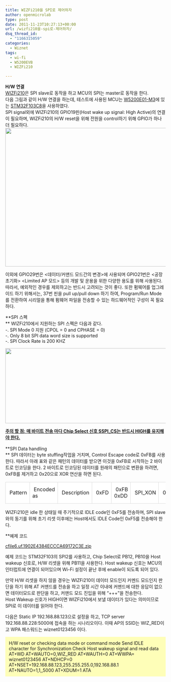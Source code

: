 ```yaml
---
title: WIZFi210을 SPI로 제어하자
author: openmicrolab
type: post
date: 2011-11-23T10:27:13+00:00
url: /wizfi210을-spi로-제어하자/
dsq_thread_id:
  - "1166315059"
categories:
  - Wiznet
tags:
  - wi-fi
  - W5200EVB
  - WIZFi210

---
```

**H/W 연결**  
<A title="[http://www.wiznet.co.kr/Sub\_Modules/kr/product/Product\_Detail.asp?cate1=&cate2=&cate3=&pid=1132]로 이동합니다." href="http://www.wiznet.co.kr/Sub\_Modules/kr/product/Product\_Detail.asp?cate1=&cate2=&cate3=&pid=1132" target=_blank>WIZFi210</A>은 SPI slave로 동작을 하고 MCU의 SPI는 master로 동작을 한다.  
다음 그림과 같이 H/W 연결을 하는데, 테스트에 사용된 MCU는 <A title="[http://www.wiznet.co.kr/Sub\_Modules/kr/product/Product\_Detail.asp?cate1=5&cate2=7&cate3=56&pid=1152]로 이동합니다." href="http://www.wiznet.co.kr/Sub\_Modules/kr/product/Product\_Detail.asp?cate1=5&cate2=7&cate3=56&pid=1152" target=_blank>W5200E01-M3</A>에 있는 <A title="[http://www.st.com/internet/mcu/product/164476.jsp]로 이동합니다." href="http://www.st.com/internet/mcu/product/164476.jsp" target=_blank>STM32F103C8</A>을 사용하였다.  
SPI signal외에 WIZFi210의 GPIO19핀(Host wake up signal: High Active)의 연결이 필요하며, WIZFi210의 H/W reset을 위해 전원을 control하기 위해 GPIO가 하나 더 필요하다.<img loading="lazy" src="/images/1/cfile30.uf.13467A344ECCC712298C14.jpg" class="aligncenter" width="594" height="434" alt="" filename="WizFi210_SPI.jpg" filemime="image/jpeg" />

  


이외에 GPIO29번은 <데이터/커맨드 모드간의 변경>에 사용되며 GPIO21번은 <공장초기화> <Limited AP 모드> 등의 개발 및 운용을 위한 다양한 용도를 위해 사용된다. 따라서, 예외적인 경우를 제외하고는 반드시 고려되는 것이 좋다. 또한 펌웨어를 업그레이드 하기 위해서는, 37번 핀을 pull up/pull down 하기 하여, Program/Run Mode를 전환하여 시리얼을 통해 펌웨어 파일을 전송할 수 있는 하드웨어적인 구성이 꼭 필요하다.&nbsp;

**SPI 스펙  
** WIZFi210에서 지원하는 SPI 스펙은 다음과 같다.  
-. SPI Mode 0 지원 (CPOL = 0 and CPHASE = 0)  
-. Only 8 bit SPI data word size is supported  
-. SPI Clock Rate is 200 KHZ&nbsp;

  


<P style="MARGIN: 0px">
  <img loading="lazy" src="/images/1/cfile21.uf.145BFC3A4ECCC7AD14DAB7.png" class="aligncenter" width="683" height="235" alt="" filename="WizFi210_SPI_Timing.jpg.png" filemime="image/jpeg" />
</P>

  


<U><STRONG>주의 할 점: 매 바이트 전송 마다 Chip Select 신호 SSPI_CS는 반드시 HIGH를 유지해야 한다.<br /> </STRONG></U>  
**SPI Data handling  
** SPI 데이터는 byte stuffing작업을 거치며, Control Escape code로 0xFB를 사용한다. 따라서 아래 표와 같은 패턴의 데이터를 받으면 이것을 0xFB로 시작하는 2 바이트로 인코딩을 한다. 2 바이트로 인코딩된 데이터를 원래의 패턴으로 변환을 하려면, 0xFB를 제거하고 0x20으로 XOR 연산을 하면 된다. 

<TABLE style="BORDER-COLLAPSE: collapse" cellSpacing=1 cellPadding=1 width=673 bgColor=#ffffff>  
  


  


<TD style="BORDER-BOTTOM: #dadada 1px solid; BORDER-LEFT: #dadada 1px solid; BORDER-TOP: #dadada 1px solid; BORDER-RIGHT: #dadada 1px solid" width="33%">
  &nbsp;Pattern
</TD>

  


<TD style="BORDER-BOTTOM: #dadada 1px solid; BORDER-LEFT: #dadada 1px solid; BORDER-TOP: #dadada 1px solid; BORDER-RIGHT: #dadada 1px solid" width="33%">
  &nbsp;Encoded as
</TD>

  


<TD style="BORDER-BOTTOM: #dadada 1px solid; BORDER-LEFT: #dadada 1px solid; BORDER-TOP: #dadada 1px solid; BORDER-RIGHT: #dadada 1px solid" width="33%">
  &nbsp;Description
</TD>

  


  


<TD style="BORDER-BOTTOM: #dadada 1px solid; BORDER-LEFT: #dadada 1px solid; BORDER-TOP: #dadada 1px solid; BORDER-RIGHT: #dadada 1px solid" width="33%">
  &nbsp;0xFD
</TD>

  


<TD style="BORDER-BOTTOM: #dadada 1px solid; BORDER-LEFT: #dadada 1px solid; BORDER-TOP: #dadada 1px solid; BORDER-RIGHT: #dadada 1px solid" width="33%">
  &nbsp;0xFB 0xDD
</TD>

  


<TD style="BORDER-BOTTOM: #dadada 1px solid; BORDER-LEFT: #dadada 1px solid; BORDER-TOP: #dadada 1px solid; BORDER-RIGHT: #dadada 1px solid" width="33%">
  &nbsp;SPI_XON
</TD>

  


  


<TD style="BORDER-BOTTOM: #dadada 1px solid; BORDER-LEFT: #dadada 1px solid; BORDER-TOP: #dadada 1px solid; BORDER-RIGHT: #dadada 1px solid" width="33%">
  &nbsp;0xFA
</TD>

  


<TD style="BORDER-BOTTOM: #dadada 1px solid; BORDER-LEFT: #dadada 1px solid; BORDER-TOP: #dadada 1px solid; BORDER-RIGHT: #dadada 1px solid" width="33%">
  &nbsp;0xFB 0xDA
</TD>

  


<TD style="BORDER-BOTTOM: #dadada 1px solid; BORDER-LEFT: #dadada 1px solid; BORDER-TOP: #dadada 1px solid; BORDER-RIGHT: #dadada 1px solid" width="33%">
  &nbsp;SPI_XOFF
</TD>

  


  


<TD style="BORDER-BOTTOM: #dadada 1px solid; BORDER-LEFT: #dadada 1px solid; BORDER-TOP: #dadada 1px solid; BORDER-RIGHT: #dadada 1px solid" width="33%">
  &nbsp;0xFB
</TD>

  


<TD style="BORDER-BOTTOM: #dadada 1px solid; BORDER-LEFT: #dadada 1px solid; BORDER-TOP: #dadada 1px solid; BORDER-RIGHT: #dadada 1px solid" width="33%">
  &nbsp;0xFB 0xDB
</TD>

  


<TD style="BORDER-BOTTOM: #dadada 1px solid; BORDER-LEFT: #dadada 1px solid; BORDER-TOP: #dadada 1px solid; BORDER-RIGHT: #dadada 1px solid" width="33%">
  &nbsp;Control ESCAPE
</TD>

  


  


<TD style="BORDER-BOTTOM: #dadada 1px solid; BORDER-LEFT: #dadada 1px solid; BORDER-TOP: #dadada 1px solid; BORDER-RIGHT: #dadada 1px solid" width="33%">
  &nbsp;0xF5
</TD>

  


<TD style="BORDER-BOTTOM: #dadada 1px solid; BORDER-LEFT: #dadada 1px solid; BORDER-TOP: #dadada 1px solid; BORDER-RIGHT: #dadada 1px solid" width="33%">
  &nbsp;0xFB 0xD5
</TD>

  


<TD style="BORDER-BOTTOM: #dadada 1px solid; BORDER-LEFT: #dadada 1px solid; BORDER-TOP: #dadada 1px solid; BORDER-RIGHT: #dadada 1px solid" width="33%">
  &nbsp;SPI_IDLE
</TD>

  


  


<TD style="BORDER-BOTTOM: #dadada 1px solid; BORDER-LEFT: #dadada 1px solid; BORDER-TOP: #dadada 1px solid; BORDER-RIGHT: #dadada 1px solid" width="33%">
  &nbsp;0xF3
</TD>

  


<TD style="BORDER-BOTTOM: #dadada 1px solid; BORDER-LEFT: #dadada 1px solid; BORDER-TOP: #dadada 1px solid; BORDER-RIGHT: #dadada 1px solid" width="33%">
  &nbsp;0xFB 0xD3
</TD>

  


<TD style="BORDER-BOTTOM: #dadada 1px solid; BORDER-LEFT: #dadada 1px solid; BORDER-TOP: #dadada 1px solid; BORDER-RIGHT: #dadada 1px solid" width="33%">
  &nbsp;SPI link ready indication
</TD></TABLE>

  
WIZFi210은 idle 한 상태일 때 주기적으로 IDLE code인 0xF5를 전송하며, SPI slave와의 동기를 위해 초기 리셋 이후에는 Host에서도 IDLE Code인 0xF5를 전송해야 한다.



  


**예제 코드  
</P>  


<P style="MARGIN: 0px">
  <a href="/images/1/cfile6.uf.1902E4384ECCCA69172C3E.zip" class="aligncenter" filename="WizFi210_SPI_App.zip"  filemime="application/zip" />cfile6.uf.1902E4384ECCCA69172C3E.zip</a>
</P>

  


</STRONG>예제 코드는 STM32F103의 SPI2를 사용하고, Chip Select로 PB12, PB10을 Host wakeup 신호로, H/W 리셋을 위해 PB11을 사용한다. Host wakeup 신호는 MCU의 인터럽트에 연결이 되어있으며 Wi-Fi 설정이 끝난 후에 enable이 되도록 되어 있다.

만약 H/W 리셋을 하지 않을 경우는 WIZFi210이 데이터 모드인지 커멘드 모드인지 판단을 하기 위해 AT 커맨드를 전송을 하고 일정 시간 이내에 커맨드에 대한 응답이 없으면 데이터모드로 판단을 하고, 커맨드 모드 진입을 위해 “+++”을 전송한다.  
Host Wakeup 신호가 HIGH이면 WIZFi210에서 보낼 데이터가 있다는 의미이므로 SPI로 이 데이터를 읽어야 한다.

다음은 Static IP 192.168.88.123으로 설정을 하고, TCP server 192.168.88.228:5000에 접속을 하는 시나리오이다. 이때 AP의 SSID는 WIZ_RED이고 WPA 패스워드는 wiznet0123456 이다.

  
<DIV style="BORDER-BOTTOM: #fefeb8 1px solid; BORDER-LEFT: #fefeb8 1px solid; PADDING-BOTTOM: 10px; BACKGROUND-COLOR: #fefeb8; PADDING-LEFT: 10px; PADDING-RIGHT: 10px; BORDER-TOP: #fefeb8 1px solid; BORDER-RIGHT: #fefeb8 1px solid; PADDING-TOP: 10px" class=txc-textbox>H/W reset or checking data mode or command mode  
Send IDLE character for Synchronization  
Check Host wakeup signal and read data  
AT+WD  
AT+WAUTO=0,WIZ_RED  
AT+WAUTH=0  
AT+WWPA= wiznet0123456  
AT+NDHCP=0  
AT+NSET=192.168.88.123,255.255.255.0,192.168.88.1  
AT+NAUTO=1,1,,5000  
AT+XDUM=1  
ATA</DIV></p>